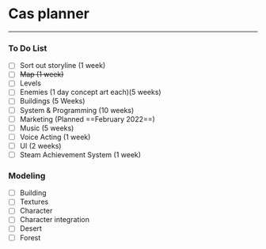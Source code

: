 # Cas planner
---
### To Do List
- [ ] Sort out storyline (1 week)
- [ ] ~~Map (1 week)~~
- [ ] Levels
- [ ] Enemies (1 day concept art each)(5 weeks)
- [ ] Buildings (5 Weeks)
- [ ] System & Programming (10 weeks)
- [ ] Marketing (Planned ==February 2022==)
- [ ] Music (5 weeks)
- [ ] Voice Acting (1 week)
- [ ] UI (2 weeks)
- [ ] Steam Achievement System (1 week)

### Modeling
- [ ] Building
- [ ] Textures
- [ ] Character
- [ ] Character integration
- [ ] Desert
- [ ] Forest